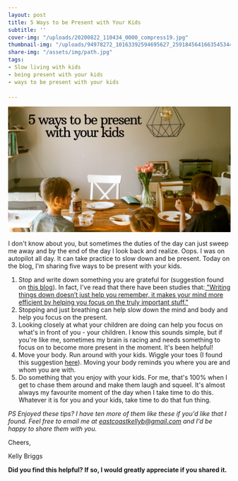 ```yaml
---
layout: post
title: 5 Ways to be Present with Your Kids
subtitle: ''
cover-img: "/uploads/20200822_110434_0000_compress19.jpg"
thumbnail-img: "/uploads/94978272_10163392594695627_2591845641663545344_o.jpg"
share-img: "/assets/img/path.jpg"
tags:
- Slow living with kids
- being present with your kids
- ways to be present with your kids

---
```

![My boys eating pancakes at the table.](/uploads/20200709_225120_0000-1.png "diningtablekids")

I don't know about you, but sometimes the duties of the day can just sweep me away and by the end of the day I look back and realize. Oops. I was on autopilot all day. It can take practice to slow down and be present. Today on the blog, I'm sharing five ways to be present with your kids.

1. Stop and write down something you are grateful for (suggestion found on [this blog](https://www.wanderlustworker.com/how-to-be-present-the-5-steps-for-living-in-the-here-and-now/)). In fact, I've read that there have been studies that:[ "Writing things down doesn’t just help you remember, it makes your mind more efficient by helping you focus on the truly important stuff."](https://www.forbes.com/sites/markmurphy/2018/04/15/neuroscience-explains-why-you-need-to-write-down-your-goals-if-you-actually-want-to-achieve-them/#1dd263ad7905)
2. Stopping and just breathing can help slow down the mind and body and help you focus on the present.
3. Looking closely at what your children are doing can help you focus on what's in front of you - your children. I know this sounds simple, but if you're like me, sometimes my brain is racing and needs something to focus on to become more present in the moment. It's been helpful!
4. Move your body. Run around with your kids. Wiggle your toes (I found this suggestion [here](https://www.productiveflourishing.com/12-simple-ways-to-be-present/)). Moving your body reminds you where you are and whom you are with.
5. Do something that you enjoy with your kids. For me, that's 100% when I get to chase them around and make them laugh and squeel. It's almost always my favourite moment of the day when I take time to do this. Whatever it is for you and your kids, take time to do that fun thing.

_PS Enjoyed these tips? I have ten more of them like these if you'd like that I found. Feel free to email me at_ [_eastcoastkellyb@gmail.com_](mailto:eastcoastkellyb@gmail.com) _and I'd be happy to share them with you._

Cheers,

Kelly Briggs

**Did you find this helpful? If so, I would greatly appreciate if you shared it.**